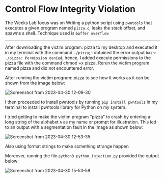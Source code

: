 #  Control Flow Integrity Violation 


The Weeks Lab focus was on Writing a python script using `pwntools` that executes a given program named `pizza.c`, leaks the stack offset, and spawns a shell. Technique used is `buffer overflow`

---

After downloading the victim program: pizza to my desktop and executed it in my terminal with the command `./pizza`; I obtained the error output `bash: ./pizza: Permission denied`, hence, I added execute permissions to the pizza file with the command chmod +x pizza. Rerun the victim program named pizza and did not encountered error.

After running the victim program: pizza to see how it works as it can be shown from the image below:

![Screenshot from 2023-04-30 12-09-30](https://user-images.githubusercontent.com/66968869/235370146-73381ada-ad4d-47cd-9d69-4d2da068bf7f.png)

I then proceeded to Install pwntools by running `pip install pwntools` in my terminal to install pwntools library for Python on my system.

I tried getting to make the victim program "pizza" to crash by entering a long string of the alphabet `A` as my name or prompt for illustration. This led to an output with a segmentation fault in the image as shown below:

![Screenshot from 2023-04-30 12-53-35](https://user-images.githubusercontent.com/66968869/235371217-5ed04c10-2570-4632-a599-71713944d353.png)

Also using format strings to make something strange happen 

Moreover, running the file `python3 python_injection.py` provided the output below:

![Screenshot from 2023-04-30 15-53-58](https://user-images.githubusercontent.com/66968869/235377956-95da115e-5671-4bea-a685-994b153fcbc3.png)
